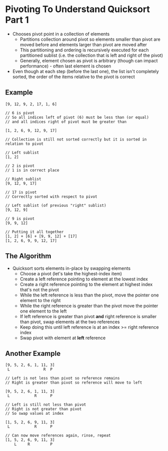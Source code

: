 # Pivoting To Understand Quicksort Part 1

* Chooses pivot point in a collection of elements
  * Partitions collection around pivot so elements smaller than pivot are moved before and elements larger than pivot are moved after
  * This partitioning and ordering is recursively executed for each partitioned sublist (i.e. the collection that is left and right of the pivot)
  * Generally, element chosen as pivot is arbitrary (though can impact performance) - often last element is chosen
* Even though at each step (before the last one), the list isn't completely sorted, the order of the items relative to the pivot is correct

## Example

```text
[9, 12, 9, 2, 17, 1, 6]

// 6 is pivot
// So all indices left of pivot (6) must be less than (or equal)
// and all indices right of pivot must be greater than

[1, 2, 6, 9, 12, 9, 17]

// Collection is still not sorted correctly but it is sorted in relation to pivot

// Left sublist
[1, 2]

// 2 is pivot
// 1 is in correct place

// Right sublist
[9, 12, 9, 17]

// 17 is pivot
// Correctly sorted with respect to pivot

// Left sublist (of previous "right" sublist)
[9, 12, 9]

// 9 is pivot
[9, 9, 12]

// Putting it all together
[1, 2] + [6] + [9, 9, 12] + [17]
[1, 2, 6, 9, 9, 12, 17]
```

## The Algorithm

* Quicksort sorts elements in-place by swapping elements
  * Choose a pivot (let's take the highest-index item)
  * Create a left reference pointing to element at the lowest index
  * Create a right reference pointing to the element at highest index that's not the pivot
  * While the left reference is less than the pivot, move the pointer one element to the right
  * While the right reference is greater than the pivot move the pointer one element to the left
  * If left reference is greater than pivot **and** right reference is smaller than pivot, swap elements at the two references
  * Keep doing this until left reference is at an index >= right reference index
  * Swap pivot with element at **left** reference

## Another Example

```text
[9, 5, 2, 6, 1, 11, 3]
 L               R  P

// Left is not less than pivot so reference remains
// Right is greater than pivot so reference will move to left

[9, 5, 2, 6, 1, 11, 3]
 L           R      P

// Left is still not less than pivot
// Right is not greater than pivot
// So swap values at index

[1, 5, 2, 6, 9, 11, 3]
 L           R      P

// Can now move references again, rinse, repeat
[1, 5, 2, 6, 9, 11, 3]
    L     R         P
```
